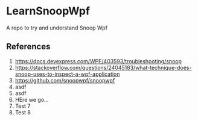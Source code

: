 # LearnSnoopWpf
A repo to try and understand Snoop Wpf 

## References
1. https://docs.devexpress.com/WPF/403593/troubleshooting/snoop
2. https://stackoverflow.com/questions/24045183/what-technique-does-snoop-uses-to-inspect-a-wpf-application
3. https://github.com/snoopwpf/snoopwpf
4. asdf
5. asdf
6. HEre we go...
7. Test 7
8. Test 8
